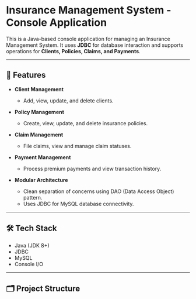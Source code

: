 # Insurance Management System - Console Application

This is a Java-based console application for managing an Insurance Management System. It uses **JDBC** for database interaction and supports operations for **Clients, Policies, Claims, and Payments**.

---

## 📌 Features

- **Client Management**
  - Add, view, update, and delete clients.
  
- **Policy Management**
  - Create, view, update, and delete insurance policies.
  
- **Claim Management**
  - File claims, view and manage claim statuses.
  
- **Payment Management**
  - Process premium payments and view transaction history.

- **Modular Architecture**
  - Clean separation of concerns using DAO (Data Access Object) pattern.
  - Uses JDBC for MySQL database connectivity.

---

## 🛠️ Tech Stack

- Java (JDK 8+)
- JDBC
- MySQL
- Console I/O

---

## 🗂️ Project Structure

